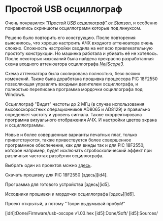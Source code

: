 
# Простой USB осциллограф
Очень понравился [_"Простой USB осциллограф" от Stanson_][id1], и особенно понравились 
скриншоты осциллограмм которые под линуксом.

Решено было повторить его конструкцию. 
После повторения выяснилось, что хорошо настроить АЧХ входного аттенюатора
очень сложно. Сложность настройки сводила на нет всю привлекательную 
простоту конструкции. Но машинка работала и убивать её не хотелось. 
После некоторых изысканий была найдена прекрасно разработанная схема 
входного аттенюатора осциллографа [_NeilScope3_][id2]. 

Схема аттенюатора была скопирована полностью, безо всяких изменений. 
Также была доработана прошивка процессора PIC 18F2550 позволяющая управлять 
входным делителем осциллографа, и полностью переписана программа мордочки
осциллографа под Windows. 

Осциллограф "Видит" частоты до 2 МГц (в случае использования 
высокоскоростных операционников AD8065 и AD8129) и правильно определяет 
частоту и уровень сигнала. Также скорректирована программа визуального 
отображения АЧХ. И настройки цветов экрана и осциллограммы.

Новые и более совершенные варианты печатных плат, только приветствуются, 
также привествуется более совершенное программное обеспечение, как для винды 
так и для PIC 18F2550, которое например, будет исключать стробоскопический 
эффект при различных частотах развёртки осциллографа.

Выбрать один из проектов можно [здесь][id3].

Скачать прошивку для PIC 18F2550 [здесь][id4].

Программа для готового устройства [здесь][id5].

Исходники прошивки и мордочки осциллографа [здесь][id6].

Проект открытый, а потому "Твори выдумывай пробуй!"


[id1]:http://www.stanson.ch/index.php?page=proj&proj=USB-oscope
[id2]:https://hobby-research.at.ua/publ/razrabotki/izmerenija/neil_scope_3/4-1-0-42
[id3]:Done/HardWare/
[id4]:Done/Firmware/usb-oscope v1.03.hex
[id5]:Done/Soft/
[id5]:Sources/
